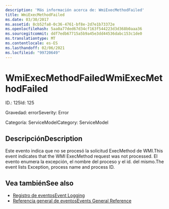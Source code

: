 ```yaml
---
description: 'Más información acerca de: WmiExecMethodFailed'
title: WmiExecMethodFailed
ms.date: 03/30/2017
ms.assetid: 8cb52fa8-0c36-4761-bf8e-2d7e1b73372e
ms.openlocfilehash: 5aa0a77ded67d34cf163f544223d3d368b0aaa36
ms.sourcegitcommit: ddf7edb67715a5b9a45e3dd44536dabc153c1de0
ms.translationtype: MT
ms.contentlocale: es-ES
ms.lasthandoff: 02/06/2021
ms.locfileid: "99720649"
---
```

# <a name="wmiexecmethodfailed"></a><span data-ttu-id="21cf6-103">WmiExecMethodFailed</span><span class="sxs-lookup"><span data-stu-id="21cf6-103">WmiExecMethodFailed</span></span>

<span data-ttu-id="21cf6-104">ID.: 125</span><span class="sxs-lookup"><span data-stu-id="21cf6-104">Id: 125</span></span>  
  
 <span data-ttu-id="21cf6-105">Gravedad: error</span><span class="sxs-lookup"><span data-stu-id="21cf6-105">Severity: Error</span></span>  
  
 <span data-ttu-id="21cf6-106">Categoría: ServiceModel</span><span class="sxs-lookup"><span data-stu-id="21cf6-106">Category: ServiceModel</span></span>  
  
## <a name="description"></a><span data-ttu-id="21cf6-107">Descripción</span><span class="sxs-lookup"><span data-stu-id="21cf6-107">Description</span></span>  

 <span data-ttu-id="21cf6-108">Este evento indica que no se procesó la solicitud ExecMethod de WMI.</span><span class="sxs-lookup"><span data-stu-id="21cf6-108">This event indicates that the WMI ExecMethod request was not processed.</span></span> <span data-ttu-id="21cf6-109">El evento enumera la excepción, el nombre del proceso y el id. del mismo.</span><span class="sxs-lookup"><span data-stu-id="21cf6-109">The event lists Exception, process name and process ID.</span></span>  
  
## <a name="see-also"></a><span data-ttu-id="21cf6-110">Vea también</span><span class="sxs-lookup"><span data-stu-id="21cf6-110">See also</span></span>

- [<span data-ttu-id="21cf6-111">Registro de eventos</span><span class="sxs-lookup"><span data-stu-id="21cf6-111">Event Logging</span></span>](index.md)
- [<span data-ttu-id="21cf6-112">Referencia general de eventos</span><span class="sxs-lookup"><span data-stu-id="21cf6-112">Events General Reference</span></span>](events-general-reference.md)
